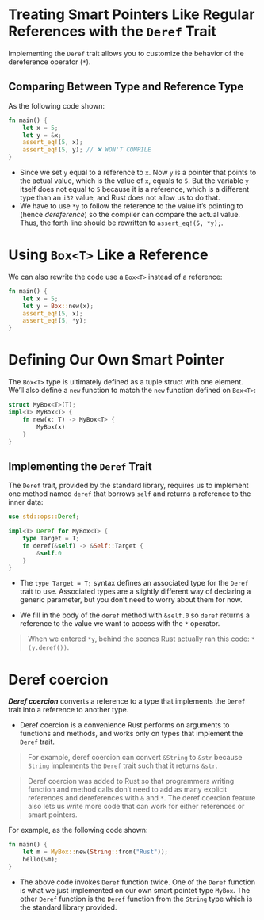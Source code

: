 # Treating Smart Pointers Like Regular References with the `Deref` Trait
Implementing the `Deref` trait allows you to customize the behavior of the dereference operator (`*`).

## Comparing Between Type and Reference Type
As the following code shown:
```rust
fn main() {
    let x = 5;
    let y = &x;
    assert_eq!(5, x);
    assert_eq!(5, y); // ❌ WON'T COMPILE
}
```
* Since we set `y` equal to a reference to `x`. Now `y` is a pointer that points to the actual value, which is the value of `x`, equals to `5`. But the variable `y` itself does not equal to `5` because it is a reference, which is a different type than an `i32` value, and Rust does not allow us to do that.
* We have to use `*y` to follow the reference to the value it’s pointing to (hence *dereference*) so the compiler can compare the actual value. Thus, the forth line should be rewritten to `assert_eq!(5, *y);`.

# Using `Box<T>` Like a Reference
We can also rewrite the code use a `Box<T>` instead of a reference:
```rust
fn main() {
    let x = 5;
    let y = Box::new(x);
    assert_eq!(5, x);
    assert_eq!(5, *y);
}
```

# Defining Our Own Smart Pointer
The `Box<T>` type is ultimately defined as a tuple struct with one element. We’ll also define a `new` function to match the `new` function defined on `Box<T>`:
```rust
struct MyBox<T>(T);
impl<T> MyBox<T> {
    fn new(x: T) -> MyBox<T> {
        MyBox(x)
    }
}
```

## Implementing the `Deref` Trait
The `Deref` trait, provided by the standard library, requires us to implement one method named `deref` that borrows `self` and returns a reference to the inner data:
```rust
use std::ops::Deref;

impl<T> Deref for MyBox<T> {
    type Target = T;
    fn deref(&self) -> &Self::Target {
        &self.0
    }
}
```
* The `type Target = T;` syntax defines an associated type for the `Deref` trait to use. Associated types are a slightly different way of declaring a generic parameter, but you don’t need to worry about them for now.

* We fill in the body of the `deref` method with `&self.0` so `deref` returns a reference to the value we want to access with the `*` operator.

> When we entered `*y`, behind the scenes Rust actually ran this code: `*(y.deref())`.

# Deref coercion

***Deref coercion*** converts a reference to a type that implements the `Deref` trait into a reference to another type.

* Deref coercion is a convenience Rust performs on arguments to functions and methods, and works only on types that implement the `Deref` trait.

> For example, deref coercion can convert `&String` to `&str` because `String` implements the `Deref` trait such that it returns `&str`.

> Deref coercion was added to Rust so that programmers writing function and method calls don’t need to add as many explicit references and dereferences with `&` and `*`. The deref coercion feature also lets us write more code that can work for either references or smart pointers.

For example, as the following code shown:

```rust
fn main() {
    let m = MyBox::new(String::from("Rust"));
    hello(&m);
}
```

* The above code invokes `Deref` function twice. One of the `Deref` function is what we just implemented on our own smart pointet type `MyBox`. The other `Deref` function is the `Deref` function from the `String` type which is the standard library provided.